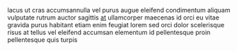 lacus ut cras accumsannulla vel purus augue eleifend condimentum aliquam
vulputate rutrum auctor sagittis [at](generated_webpages/ullamcorper2.md)
ullamcorper maecenas id orci eu vitae gravida purus habitant etiam enim feugiat
lorem sed orci dolor scelerisque risus at tellus vel eleifend accumsan
elementum id pellentesque proin pellentesque quis turpis